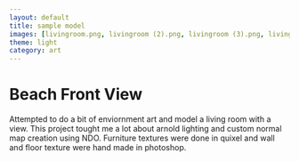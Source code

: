 ```yaml
---
layout: default
title: sample model
images: [livingroom.png, livingroom (2).png, livingroom (3).png, livingroom (4).png, livingroom (5).png, livingroom (6).png, livingroom (7).png]
theme: light
category: art
---
```


# Beach Front View

Attempted to do a bit of enviornment art and model a living room with a view. This project tought me a lot about arnold lighting and custom normal map creation using NDO. Furniture textures were done in quixel and wall and floor texture were hand made in photoshop.
